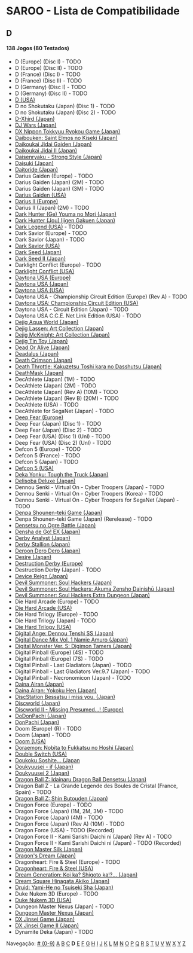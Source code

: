 # SAROO - Lista de Compatibilidade

## D

#### 138 Jogos (80 Testados)

- D (Europe) (Disc I) - TODO
- D (Europe) (Disc II) - TODO
- D (France) (Disc I) - TODO
- D (France) (Disc II) - TODO
- D (Germany) (Disc I) - TODO
- D (Germany) (Disc II) - TODO
- [D (USA)](../../../Regions/Retails/USA/T-8106H/01/README.md)
- D no Shokutaku (Japan) (Disc 1) - TODO
- D no Shokutaku (Japan) (Disc 2) - TODO
- [D-Xhird (Japan)](../../../Regions/Retails/Japan/T-10307G/01/README.md)
- [DJ Wars (Japan)](../../../Regions/Retails/Japan/T-18807G/01/README.md)
- [DX Nippon Tokkyuu Ryokou Game (Japan)](../../../Regions/Retails/Japan/T-10306G/01/README.md)
- [Daibouken: Saint Elmos no Kiseki (Japan)](../../../Regions/Retails/Japan/T-23101G/01/README.md)
- [Daikoukai Jidai Gaiden (Japan)](../../../Regions/Retails/Japan/T-7657G/01/README.md)
- [Daikoukai Jidai II (Japan)](../../../Regions/Retails/Japan/T-7628G/01/README.md)
- [Daisenryaku - Strong Style (Japan)](../../../Regions/Retails/Japan/T-21202G/01/README.md)
- [Daisuki (Japan)](../../../Regions/Retails/Japan/T-18510G/01/README.md)
- [Daitoride (Japan)](../../../Regions/Retails/Japan/T-29201G/01/README.md)
- Darius Gaiden (Europe) - TODO
- Darius Gaiden (Japan) (2M) - TODO
- Darius Gaiden (Japan) (3M) - TODO
- [Darius Gaiden (USA)](../../../Regions/Retails/USA/T-8123H/01/README.md)
- [Darius II (Europe)](../../../Regions/Retails/Europe/MK-81085/01/README.md)
- Darius II (Japan) (2M) - TODO
- [Dark Hunter (Ge) Youma no Mori (Japan)](../../../Regions/Retails/Japan/T-7632G/01/README.md)
- [Dark Hunter (Jou) Ijigen Gakuen (Japan)](../../../Regions/Retails/Japan/T-7631G/01/README.md)
- [Dark Legend (USA)](../../../Regions/Retails/USA/T-1305H/02/README.md) - TODO
- Dark Savior (Europe) - TODO
- Dark Savior (Japan) - TODO
- [Dark Savior (USA)](../../../Regions/Retails/USA/MK-81304/01/README.md)
- [Dark Seed (Japan)](../../../Regions/Retails/Japan/T-18501G/01/README.md)
- [Dark Seed II (Japan)](../../../Regions/Retails/Japan/T-36101G/01/README.md)
- Darklight Conflict (Europe) - TODO
- [Darklight Conflict (USA)](../../../Regions/Retails/USA/T-5022H/01/README.md)
- [Daytona USA (Europe)](../../../Regions/Retails/Europe/MK_8120050/01/README.md)
- [Daytona USA (Japan)](../../../Regions/Retails/Japan/GS-9013/01/README.md)
- [Daytona USA (USA)](../../../Regions/Retails/USA/MK-81200/01/README.md)
- Daytona USA - Championship Circuit Edition (Europe) (Rev A) - TODO
- [Daytona USA: Championship Circuit Edition (USA)](../../../Regions/Retails/USA/MK-81213/01/README.md)
- Daytona USA - Circuit Edition (Japan) - TODO
- Daytona USA C.C.E. Net Link Edition (USA) - TODO
- [Dejig Aqua World (Japan)](../../../Regions/Retails/Japan/T-30303G/01/README.md)
- [Dejig Lassen: Art Collection (Japan)](../../../Regions/Retails/Japan/T-30304G/01/README.md)
- [Dejig McKnight: Art Collection (Japan)](../../../Regions/Retails/Japan/T-30305G/01/README.md)
- [Dejig Tin Toy (Japan)](../../../Regions/Retails/Japan/T-30302G/01/README.md)
- [Dead Or Alive (Japan)](../../../Regions/Retails/Japan/T-3603G/01/README.md)
- [Deadalus (Japan)](../../../Regions/Retails/Japan/SG-9008/01/README.md)
- [Death Crimson (Japan)](../../../Regions/Retails/Japan/T-23202G/01/README.md)
- [Death Throttle: Kakuzetsu Toshi kara no Dasshutsu (Japan)](../../../Regions/Retails/Japan/T-26403G/01/README.md)
- [DeathMask (Japan)](../../../Regions/Retails/Japan/T-22701G/01/README.md)
- DecAthlete (Japan) (1M) - TODO
- DecAthlete (Japan) (2M) - TODO
- DecAthlete (Japan) (Rev A) (10M) - TODO
- DecAthlete (Japan) (Rev B) (20M) - TODO
- DecAthlete (USA) - TODO
- DecAthlete for SegaNet (Japan) - TODO
- [Deep Fear (Europe)](../../../Regions/Retails/Europe/MK-81804/01/README.md)
- Deep Fear (Japan) (Disc 1) - TODO
- Deep Fear (Japan) (Disc 2) - TODO
- Deep Fear (USA) (Disc 1) (Unl) - TODO
- Deep Fear (USA) (Disc 2) (Unl) - TODO
- Defcon 5 (Europe) - TODO
- Defcon 5 (France) - TODO
- Defcon 5 (Japan) - TODO
- [Defcon 5 (USA)](../../../Regions/Retails/USA/T-1301G/01/README.md)
- [Deka Yonku: Tough the Truck (Japan)](../../../Regions/Retails/Japan/T-4313G/01/README.md)
- [Delisoba Deluxe (Japan)](../../../Regions/Retails/Japan/6106803/01/README.md)
- Dennou Senki - Virtual On - Cyber Troopers (Japan) - TODO
- Dennou Senki - Virtual On - Cyber Troopers (Korea) - TODO
- Dennou Senki - Virtual On - Cyber Troopers for SegaNet (Japan) - TODO
- [Denpa Shounen-teki Game (Japan)](../../../Regions/Retails/Japan/T-14316G/01/README.md)
- Denpa Shounen-teki Game (Japan) (Rerelease) - TODO
- [Densetsu no Ogre Battle (Japan)](../../../Regions/Retails/Japan/T-5305G/01/README.md)
- [Densha de Go! EX (Japan)](../../../Regions/Retails/Japan/T-10317G/01/README.md)
- [Derby Analyst (Japan)](../../../Regions/Retails/Japan/T-20505G/01/README.md)
- [Derby Stallion (Japan)](../../../Regions/Retails/Japan/T-2113G/01/README.md)
- [Deroon Dero Dero (Japan)](../../../Regions/Retails/Japan/T-3601G/01/README.md)
- [Desire (Japan)](../../../Regions/Retails/Japan/T-15031G/01/README.md)
- [Destruction Derby (Europe)](../../../Regions/Retails/Europe/T-11303H/01/README.md)
- Destruction Derby (Japan) - TODO
- [Device Reign (Japan)](../../../Regions/Retails/Japan/T-27810G/01/README.md)
- [Devil Summoner: Soul Hackers (Japan)](../../../Regions/Retails/Japan/T-14420G/01/README.md)
- [Devil Summoner: Soul Hackers: Akuma Zensho Dainishū (Japan)](../../../Regions/Retails/Japan/T-14421G/01/README.md)
- [Devil Summoner: Soul Hackers Extra Dungeon (Japan)](../../../Regions/Retails/Japan/6106804/01/README.md)
- Die Hard Arcade (Europe) - TODO
- [Die Hard Arcade (USA)](../../../Regions/Retails/USA/MK-81057/01/README.md)
- Die Hard Trilogy (Europe) - TODO
- Die Hard Trilogy (Japan) - TODO
- [Die Hard Trilogy (USA)](../../../Regions/Retails/USA/T-16103H/01/README.md)
- [Digital Ange: Dennou Tenshi SS (Japan)](../../../Regions/Retails/Japan/T-33003G/01/README.md)
- [Digital Dance Mix Vol. 1 Namie Amuro (Japan)](../../../Regions/Retails/Japan/GS-9133/01/README.md)
- [Digital Monster Ver. S: Digimon Tamers (Japan)](../../../Regions/Retails/Japan/T-13331G/01/README.md)
- Digital Pinball (Europe) (4S) - TODO
- Digital Pinball (Europe) (7S) - TODO
- Digital Pinball - Last Gladiators (Japan) - TODO
- Digital Pinball - Last Gladiators Ver.9.7 (Japan) - TODO
- Digital Pinball - Necronomicon (Japan) - TODO
- [Daina Airan (Japan)](../../../Regions/Retails/Japan/T-4503G/01/README.md)
- [Daina Airan: Yokoku Hen (Japan)](../../../Regions/Retails/Japan/T-4505G/01/README.md)
- [DiscStation Bessatsu i miss you. (Japan)](../../../Regions/Retails/Japan/6106732/01/README.md)
- [Discworld (Japan)](../../../Regions/Retails/Japan/T-20502G/01/README.md)
- [Discworld II - Missing Presumed...! (Europe)](../../../Regions/Retails/Europe/MK-81093/01/README.md)
- [DoDonPachi (Japan)](../../../Regions/Retails/Japan/T-14419G/01/README.md)
- [DonPachi (Japan)](../../../Regions/Retails/Japan/T-14405G/01/README.md)
- Doom (Europe) (R) - TODO
- Doom (Japan) - TODO
- [Doom (USA)](../../../Regions/Retails/USA/T-25405H/01/README.md)
- [Doraemon: Nobita to Fukkatsu no Hoshi (Japan)](../../../Regions/Retails/Japan/T-19801G/01/README.md)
- [Double Switch (USA)](../../../Regions/Retails/USA/T-16207H/01/README.md)
- [Doukoku Soshite... (Japan](../../../Regions/Retails/Japan/T-1315G/01/README.md)
- [Doukyuusei - if (Japan)](../../../Regions/Retails/Japan/T-20102G/01/README.md)
- [Doukyuusei 2 (Japan)](../../../Regions/Retails/Japan/T-20104G/01/README.md)
- [Dragon Ball Z: Idainaru Dragon Ball Densetsu (Japan)](../../../Regions/Retails/Japan/T-13305G/01/README.md)
- Dragon Ball Z - La Grande Legende des Boules de Cristal (France, Spain) - TODO
- [Dragon Ball Z: Shin Butouden (Japan)](../../../Regions/Retails/Japan/T-13302G/01/README.md)
- Dragon Force (Europe) - TODO
- Dragon Force (Japan) (1M, 2M, 3M) - TODO
- Dragon Force (Japan) (4M) - TODO
- Dragon Force (Japan) (Rev A) (10M) - TODO
- Dragon Force (USA) - TODO (Recorded)
- Dragon Force II - Kami Sarishi Daichi ni (Japan) (Rev A) - TODO
- Dragon Force II - Kami Sarishi Daichi ni (Japan) - TODO (Recorded)
- [Dragon Master Silk (Japan)](../../../Regions/Retails/Japan/T-19503G/01/README.md)
- [Dragon's Dream (Japan)](../../../Regions/Retails/Japan/GS-7114/01/README.md)
- Dragonheart: Fire & Steel (Europe) - TODO
- [Dragonheart: Fire & Steel (USA)](../../../Regions/Retails/USA/T-8117H/01/README.md)
- [Dream Generation: Koi ka? Shigoto ka!?... (Japan)](../../../Regions/Retails/Japan/T-2511G/01/README.md)
- [Dream Square Hinagata Akiko (Japan)](../../../Regions/Retails/Japan/T-3002G/01/README.md)
- [Druid: Yami-He no Tsuiseki Sha (Japan)](../../../Regions/Retails/Japan/T-7670G/01/README.md)
- Duke Nukem 3D (Europe) - TODO
- [Duke Nukem 3D (USA)](../../../Regions/Retails/USA/MK-81071/01/README.md)
- Dungeon Master Nexus (Japan) - TODO
- [Dungeon Master Nexus (Japan)](../../../Regions/Retails/Japan/T-9111G/01/README.md)
- [DX Jinsei Game (Japan)](../../../Regions/Retails/Japan/T-10302G/01/README.md)
- [DX Jinsei Game II (Japan)](../../../Regions/Retails/Japan/T-10310G/01/README.md)
- Dynamite Deka (Japan) - TODO

Navegação:
[# (0-9)](./09.md) [A](./A.md) [B](./B.md) [C](./C.md) **D** [E](./E.md) [F](./F.md) [G](./G.md) [H](./H.md) [I](./I.md) [J](./J.md) [K](./K.md) [L](./L.md) [M](./M.md) [N](./N.md) [O](./O.md) [P](./P.md) [Q](./Q.md) [R](./R.md) [S](./S.md) [T](./T.md) [U](./U.md) [V](./V.md) [W](./W.md) [X](./X.md) [Y](./Y.md) [Z](./Z.md)
